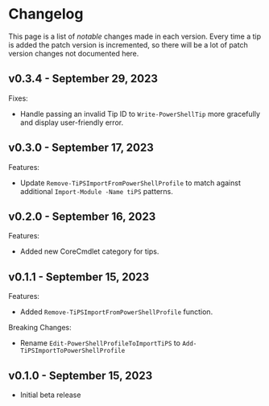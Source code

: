 # Changelog

This page is a list of _notable_ changes made in each version.
Every time a tip is added the patch version is incremented, so there will be a lot of patch version changes not documented here.

## v0.3.4 - September 29, 2023

Fixes:

- Handle passing an invalid Tip ID to `Write-PowerShellTip` more gracefully and display user-friendly error.

## v0.3.0 - September 17, 2023

Features:

- Update `Remove-TiPSImportFromPowerShellProfile` to match against additional `Import-Module -Name tiPS` patterns.

## v0.2.0 - September 16, 2023

Features:

- Added new CoreCmdlet category for tips.

## v0.1.1 - September 15, 2023

Features:

- Added `Remove-TiPSImportFromPowerShellProfile` function.

Breaking Changes:

- Rename `Edit-PowerShellProfileToImportTiPS` to `Add-TiPSImportToPowerShellProfile`

## v0.1.0 - September 15, 2023

- Initial beta release
